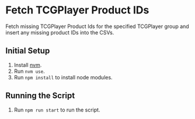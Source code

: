 # Fetch TCGPlayer Product IDs

Fetch missing TCGPlayer Product Ids for the specified TCGPlayer group and insert any missing product IDs into the CSVs.

## Initial Setup

1. Install [nvm](https://github.com/nvm-sh/nvm#installing-and-updating).
2. Run `nvm use`.
3. Run `npm install` to install node modules.

## Running the Script

1. Run `npm run start` to run the script.
